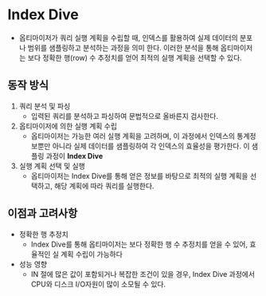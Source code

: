 # Index Dive
- 옵티마이저가 쿼리 실행 계획을 수립할 때, 인덱스를 활용하여 실제 데이터의 분포나 범위를 샘플링하고 분석하는 과정을 의미 한다. 이러한 분석을 통해 옵티마이저는 보다 정확한 행(row) 수 추정치를 얻어 최적의 실행 계획을 선택할 수 있다.
## 동작 방식
1. 쿼리 분석 및 파싱
	- 입력된 쿼리를 분석하고 파싱하여 문법적으로 올바른지 검사한다.
2. 옵티마이저에 의한 실행 계획 수립
	- 옵티마이저는 가능한 여러 실행 계획을 고려하며, 이 과정에서 인덱스의 통계정보뿐만 아니라 실제 데이터를 샘플링하여 각 인덱스의 효율성을 평가한다. 이 샘플링 과정이 **Index Dive**
3. 실행 계획 선택 및 실행
	- 옵티마이저는 Index Dive를 통해 얻은 정보를 바탕으로 최적의 실행 계획을 선택하고, 해당 계획에 따라 쿼리를 실행한다.
## 이점과 고려사항
- 정확한 행 추정치
	- Index Dive를 통해 옵티마이저는 보다 정확한 행 수 추정치를 얻을 수 있어, 효율적인 실 계획 수립이 가능하다
- 성능 영향
	- IN 절에 많은 값이 포함되거나 복잡한 조건이 있을 경우, Index Dive 과정에서 CPU와 디스크 I/O자원이 많이 소모될 수 있다.